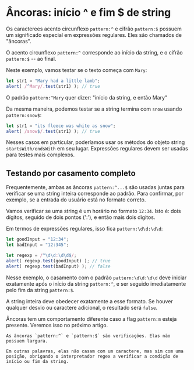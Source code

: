 # Âncoras: início ^ e fim $ de string

Os caracterees acento circunflexo `pattern:^` e cifrão `pattern:$` possuem um significado especial em expressões regulares. Eles são chamados de "âncoras".

O acento circunflexo `pattern:^` corresponde ao início da string, e o cifrão `pattern:$` -- ao final.

Neste exemplo, vamos testar se o texto começa com `Mary`:

```js run
let str1 = "Mary had a little lamb";
alert( /^Mary/.test(str1) ); // true
```

O padrão `pattern:^Mary` quer dizer: "início da string, e então Mary"

Da mesma maneira, podemos testar se a string termina com `snow` usando `pattern:snow$`:

```js run
let str1 = "its fleece was white as snow";
alert( /snow$/.test(str1) ); // true
```

Nesses casos em particular, poderíamos usar os métodos do objeto string `startsWith/endsWith` em seu lugar. Expressões regulares devem ser usadas para testes mais complexos.

## Testando por casamento completo

Frequentemente, ambas as âncoras `pattern:^...$` são usadas juntas para verificar se uma string inteira corresponde ao padrão. Para confirmar, por exemplo, se a entrada do usuário está no formato correto.

Vamos verificar se uma string é um horário no formato `12:34`. Isto é: dois dígitos, seguido de dois pontos (':'), e então mais dois dígitos.

Em termos de expressões regulares, isso fica `pattern:\d\d:\d\d`: 

```js run
let goodInput = "12:34";
let badInput = "12:345";

let regexp = /^\d\d:\d\d$/;
alert( regexp.test(goodInput) ); // true
alert( regexp.test(badInput) ); // false
```

Nesse exemplo, o casamento com o padrão `pattern:\d\d:\d\d` deve iniciar exatamente após o início da string `pattern:^`, e ser seguido imediatamente pelo fim da string `pattern:$`.

A string inteira deve obedecer exatamente a esse formato. Se houver qualquer desvio ou caractere adicional, o resultado será `false`.

Âncoras tem um comportamento diferente caso a flag `pattern:m` esteja presente. Veremos isso no próximo artigo.

```smart header="Âncoras tem \"largura zero\""
As âncoras `pattern:^` e `pattern:$` são verificações. Elas não possuem largura.

Em outras palavras, elas não casam com um caractere, mas sim com uma posição, obrigando o interpretador regex a verificar a condição de início ou fim da string.
```
